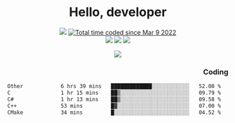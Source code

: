 # <div align='center' >Hello, developer</div>

<div align='center'>
  <a ><img src="https://img.shields.io/badge/dynamic/json?url=https%3A%2F%2Fapi.swo.moe%2Fstats%2Fgithub%2FFree-Aaron-Li&query=count&color=181717&label=GitHub&labelColor=282c34&logo=github&suffix=+follows&cacheSeconds=3600"></a>
  <a href="https://wakatime.com/@fe40087f-8eae-48dc-9950-ad0633db1591"><img src="https://wakatime.com/badge/user/fe40087f-8eae-48dc-9950-ad0633db1591.svg" alt="Total time coded since Mar 9 2022" /></a>
</div>
<div align='center'>
  <a><img src="https://img.shields.io/badge/c%2Fc%2B%2B%2Fc%23-%2375664d"></a> 
  <a><img src="https://img.shields.io/badge/Kotlin%20-%20%2375664D"></a> 
  <a><img src="https://img.shields.io/badge/Shell-75664D"></a> 
</div>

<p align="center">
  <img src="https://readme-typing-svg.demolab.com/?lines=你好!+开发者;Hello!+ developer&font=Fira%20Code&center=true&width=380&height=50&duration=4000&pause=1000">
</p>


<div align='right'>
  <h3>Coding</h3>
</div>

<!--START_SECTION:waka-->

```txt
Other            6 hrs 39 mins   █████████████░░░░░░░░░░░░   52.00 %
C                1 hr 15 mins    ██▒░░░░░░░░░░░░░░░░░░░░░░   09.79 %
C#               1 hr 13 mins    ██▒░░░░░░░░░░░░░░░░░░░░░░   09.58 %
C++              53 mins         █▓░░░░░░░░░░░░░░░░░░░░░░░   07.00 %
CMake            34 mins         █░░░░░░░░░░░░░░░░░░░░░░░░   04.52 %
```

<!--END_SECTION:waka-->




